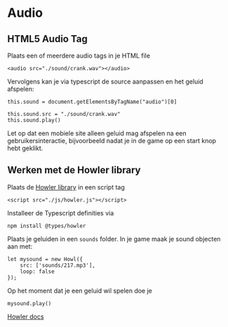 # Audio

## HTML5 Audio Tag

Plaats een of meerdere audio tags in je HTML file
```
<audio src="./sound/crank.wav"></audio>
```
Vervolgens kan je via typescript de source aanpassen en het geluid afspelen:
```
this.sound = document.getElementsByTagName("audio")[0]

this.sound.src = "./sound/crank.wav"
this.sound.play()
```
Let op dat een mobiele site alleen geluid mag afspelen na een gebruikersinteractie, bijvoorbeeld nadat je in de game op een start knop hebt geklikt.

## Werken met de Howler library

Plaats de [Howler library](https://howlerjs.com) in een script tag
```
<script src="./js/howler.js"></script>
```
Installeer de Typescript definities via
```
npm install @types/howler
```
Plaats je geluiden in een `sounds` folder. In je game maak je sound objecten aan met:

```
let mysound = new Howl({
    src: ['sounds/217.mp3'],
    loop: false
});
```
Op het moment dat je een geluid wil spelen doe je
```
mysound.play()
```
[Howler docs](https://github.com/goldfire/howler.js#quick-start)
